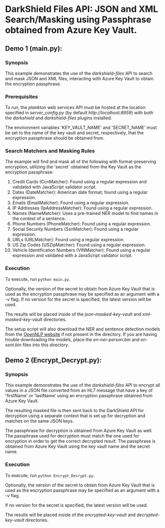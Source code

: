 # DarkShield Files API: JSON and XML Search/Masking using Passphrase obtained from Azure Key Vault.
## Demo 1 (main.py):

### Synopsis
This example demonstrates the use of the *darkshield-files* API to search and mask JSON
and XML files, interacting with Azure Key Vault to obtain the encryption passphrase.

### Prerequisites
To run, the *plankton* web services API must be hosted at 
the location specified in *server_config.py* (by default *http://localhost:8959*) with both the *darkshield* and *darkshield-files* plugins 
installed.

The environment variables 'KEY_VAULT_NAME' and 'SECRET_NAME' must be set to the name of
the key vault and secret, respectively, that the encryption passphrase should be obtained from.

### Search Matchers and Masking Rules

The example will find and mask all of the following with format-preserving encryption, utilizing
the 'secret' obtained from the Key Vault as the encryption passphrase:

1. Credit Cards (CcnMatcher): Found using a regular expression and validated with JavaScript validator script.
2. Dates (DateMatcher): American date format; found using a regular expression.
3. Emails (EmailMatcher): Found using a regular expression.
4. IP Addresses (IpAddressMatcher): Found using a regular expression.
5. Names (NameMatcher): Uses a pre-trained NER model to find names in the context of a sentence.
6. Phone Numbers (PhoneMatcher): Found using a regular expression.
7. Social Security Numbers (SsnMatcher): Found using a regular expression.
8. URLs (URLMatcher): Found using a regular expression.
9. US Zip Codes (USZipMatcher): Found using a regular expression.
10. Vehicle Identification Numbers (VINMatcher): Found using a regular expression and validated with a JavaScript validator script.

### Execution

To execute, run `python main.py`. 

Optionally, the version of the secret to obtain from Azure Key Vault that is used 
as the encryption passphrase may be specified as an argument with a *-v* flag. If no version for the secret is specified,
the latest version will be used.

The results will be placed inside of the *json-masked-key-vault* and *xml-masked-key-vault* directories.

The setup script will also download the NER and sentence detection models from the
[OpenNLP website](http://opennlp.sourceforge.net/models-1.5/) if not present in the
directory. If you are having trouble downloading the models, place the *en-ner-person.bin*
and *en-sent.bin* files into this directory.

## Demo 2 (Encrypt_Decrypt.py):

### Synopsis

This example demonstrates the use of the *darkshield-files* API to encrypt all values in a JSON file converted from an HL7 message that have a key 
of 'firstName' or 'lastName' using an encryption passphrase obtained from Azure Key Vault.

The resulting masked file is then sent 
back to the DarkShield API for decryption using a separate context that is set up for decryption and matches on the same JSON keys. 

The passphrase for decryption is obtained from Azure Key Vault as well. The passphrase used for decryption must match the one used for 
encryption in order to get the correct decrypted result. The passphrase is obtained from Azure Key Vault using the key vault name 
and the secret name. 

### Execution

To execute, run `python Encrypt_Decrypt.py`. 

Optionally, the version of the secret to obtain from Azure Key Vault that is used 
as the encryption passphrase may be specified as an argument with a *-v* flag. 

If no version for the secret is specified,
the latest version will be used.

The results will be placed inside of the *encrypted-key-vault* and *decrypted-key-vault* directories.
